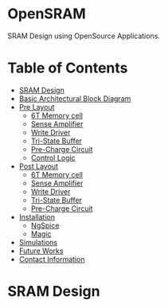 
# OpenSRAM

SRAM Design using OpenSource Applications.

Table of Contents
=================
 * [SRAM Design](#sram-design)
 * [Basic Architectural Block Diagram](#basic-architectural-block-diagram)
 * [Pre Layout](#pre-layout)
    - [6T Memory cell](#6t-memory-cell)
    - [Sense Amplifier](#sense-amplifier)
    - [Write Driver](#write-driver)
    - [Tri-State Buffer](#tri-state-buffer)
    - [Pre-Charge Circuit](#pre-chrage-circuit)
    - [Control Logic](#control-logic)
  * [Post Layout](#pre-layout)
    - [6T Memory cell](#6t-memory-cell-1)
    - [Sense Amplifier](#sense-amplifier-1)
    - [Write Driver](#write-driver-1)
    - [Tri-State Buffer](#tri-state-buffer-1)
    - [Pre-Charge Circuit](#pre-chrage-circuit-1)
   * [Installation](#installation)
     - [NgSpice](#ngspice)
     - [Magic](#magic)
   * [Simulations](#simulations)
   * [Future Works](#future-works)
   * [Contact Information](#contact)
   
  # SRAM Design
  
